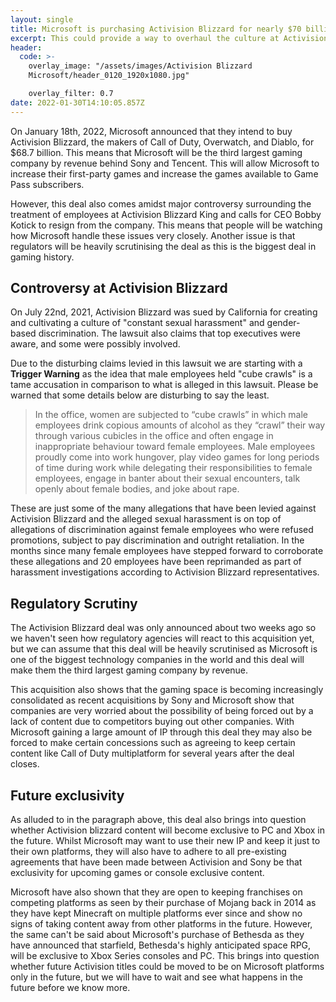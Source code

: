```yaml
---
layout: single
title: Microsoft is purchasing Activision Blizzard for nearly $70 billion
excerpt: This could provide a way to overhaul the culture at Activision Blizzard
header:
  code: >-
    overlay_image: "/assets/images/Activision Blizzard
    Microsoft/header_0120_1920x1080.jpg"

    overlay_filter: 0.7
date: 2022-01-30T14:10:05.857Z
---
```

On January 18th, 2022, Microsoft announced that they intend to buy Activision Blizzard, the makers of Call of Duty, Overwatch, and Diablo, for $68.7 billion. This means that Microsoft will be the third largest gaming company by revenue behind Sony and Tencent. This will allow Microsoft to increase their first-party games and increase the games available to Game Pass subscribers.

However, this deal also comes amidst major controversy surrounding the treatment of employees at Activision Blizzard King and calls for CEO Bobby Kotick to resign from the company. This means that people will be watching how Microsoft handle these issues very closely. Another issue is that regulators will be heavily scrutinising the deal as this is the biggest deal in gaming history.

## Controversy at Activision Blizzard

On July 22nd, 2021, Activision Blizzard was sued by California for creating and cultivating a culture of "constant sexual harassment" and gender-based discrimination. The lawsuit also claims that top executives were aware, and some were possibly involved.

Due to the disturbing claims levied in this lawsuit we are starting with a **Trigger Warning** as the idea that male employees held "cube crawls" is a tame accusation in comparison to what is alleged in this lawsuit. Please be warned that some details below are disturbing to say the least.

> In the office, women are subjected to “cube crawls” in which male employees drink copious amounts of alcohol as they “crawl” their way through various cubicles in the office and often engage in inappropriate behaviour toward female employees. Male employees proudly come into work hungover, play video games for long periods of time during work while delegating their responsibilities to female employees, engage in banter about their sexual encounters, talk openly about female bodies, and joke about rape.

These are just some of the many allegations that have been levied against Activision Blizzard and the alleged sexual harassment is on top of allegations of discrimination against female employees who were refused promotions, subject to pay discrimination and outright retaliation. In the months since many female employees have stepped forward to corroborate these allegations and 20 employees have been reprimanded as part of harassment investigations according to Activision Blizzard representatives.

## Regulatory Scrutiny

The Activision Blizzard deal was only announced about two weeks ago so we haven't seen how regulatory agencies will react to this acquisition yet, but we can assume that this deal will be heavily scrutinised as Microsoft is one of the biggest technology companies in the world and this deal will make them the third largest gaming company by revenue.

This acquisition also shows that the gaming space is becoming increasingly consolidated as recent acquisitions by Sony and Microsoft show that companies are very worried about the possibility of being forced out by a lack of content due to competitors buying out other companies. With Microsoft gaining a large amount of IP through this deal they may also be forced to make certain concessions such as agreeing to keep certain content like Call of Duty multiplatform for several years after the deal closes.

## Future exclusivity

As alluded to in the paragraph above, this deal also brings into question whether Activision blizzard content will become exclusive to PC and Xbox in the future. Whilst Microsoft may want to use their new IP and keep it just to their own platforms, they will also have to adhere to all pre-existing agreements that have been made between Activision and Sony be that exclusivity for upcoming games or console exclusive content.

Microsoft have also shown that they are open to keeping franchises on competing platforms as seen by their purchase of Mojang back in 2014 as they have kept Minecraft on multiple platforms ever since and show no signs of taking content away from other platforms in the future. However, the same can't be said about Microsoft's purchase of Bethesda as they have announced that starfield, Bethesda's highly anticipated space RPG, will be exclusive to Xbox Series consoles and PC. This brings into question whether future Activision titles could be moved to be on Microsoft platforms only in the future, but we will have to wait and see what happens in the future before we know more.